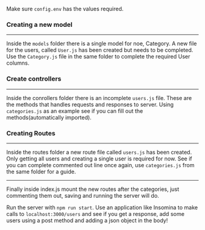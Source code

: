 Make sure `config.env` has the values required.

### Creating a new model

------

Inside the `models` folder there is a single model for noe, Category. A new file for the users, called  `User.js` has been created but needs to be completed. Use the `Category.js` file in the same folder to complete the required User columns.

### Create controllers

------

Inside the conrollers folder there is an incomplete `users.js` file. These are the methods that handles requests and responses to server. Using `categories.js` as an example see if you can fill out the methods(automatically imported).

### Creating Routes

------

Inside the routes folder a new route file called `users.js` has been created. Only getting all users and creating a single user is required for now. See if you can complete commented out line once again, use `categories.js` from the same folder for a guide.

------

Finally inside index.js mount the new routes after the categories, just commenting them out, saving and running the server will do.

Run the server with `npm run start`. Use an application like Insomina to make calls to `localhost:3000/users` and see if you get a response, add some users using a post method and adding a json object in the body!